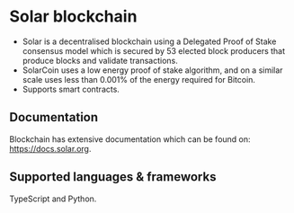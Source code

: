 # Solar blockchain
- Solar is a decentralised blockchain using a Delegated Proof of Stake consensus model
which is secured by 53 elected block producers that produce blocks and validate transactions.
- SolarCoin uses a low energy proof of stake algorithm, and on a similar scale uses less than 0.001% of the energy required for Bitcoin.
- Supports smart contracts.
## Documentation
Blockchain has extensive documentation which can be found on: https://docs.solar.org.
## Supported languages & frameworks
TypeScript and Python.